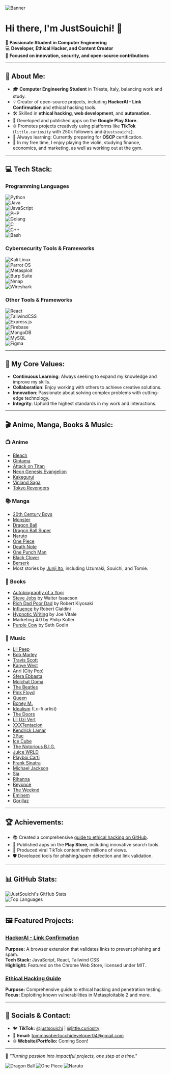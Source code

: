 ![Banner](https://i.pinimg.com/originals/48/06/28/4806281eb51778bda242a5bb90284a97.jpg)

# Hi there, I'm JustSouichi! 👋

🚀 **Passionate Student in Computer Engineering**  
💻 **Developer, Ethical Hacker, and Content Creator**  
🎯 **Focused on innovation, security, and open-source contributions**

---

## 🌟 About Me:

- 🎓 **Computer Engineering Student** in Trieste, Italy, balancing work and study.
- 💡 Creator of open-source projects, including **HackerAI - Link Confirmation** and ethical hacking tools.
- 🛠️ Skilled in **ethical hacking**, **web development**, and **automation.**
- 📱 Developed and published apps on the **Google Play Store.**
- 🌐 Promotes projects creatively using platforms like **TikTok** (`little.curiosity` with 250k followers and `@justsouichi`).
- 🧠 Always learning: Currently preparing for **OSCP** certification.
- 🎻 In my free time, I enjoy playing the violin, studying finance, economics, and marketing, as well as working out at the gym.

---

## 💻 Tech Stack:

### **Programming Languages**
![Python](https://img.shields.io/badge/python-%2314354C.svg?style=for-the-badge&logo=python&logoColor=white)  
![Java](https://img.shields.io/badge/java-%23ED8B00.svg?style=for-the-badge&logo=openjdk&logoColor=white)  
![JavaScript](https://img.shields.io/badge/javascript-%23323330.svg?style=for-the-badge&logo=javascript&logoColor=%23F7DF1E)  
![PHP](https://img.shields.io/badge/php-%23777BB4.svg?style=for-the-badge&logo=php&logoColor=white)  
![Golang](https://img.shields.io/badge/go-%2300ADD8.svg?style=for-the-badge&logo=go&logoColor=white)  
![C](https://img.shields.io/badge/c-%2300599C.svg?style=for-the-badge&logo=c&logoColor=white)  
![C++](https://img.shields.io/badge/c%2B%2B-%2300599C.svg?style=for-the-badge&logo=c%2B%2B&logoColor=white)  
![Bash](https://img.shields.io/badge/bash-%23121011.svg?style=for-the-badge&logo=gnu-bash&logoColor=white)

### **Cybersecurity Tools & Frameworks**
![Kali Linux](https://img.shields.io/badge/Kali%20Linux-%23557C94.svg?style=for-the-badge&logo=kalilinux&logoColor=white)  
![Parrot OS](https://img.shields.io/badge/parrot%20os-%231D9A73.svg?style=for-the-badge&logo=linux&logoColor=white)  
![Metasploit](https://img.shields.io/badge/Metasploit-%23007ACC.svg?style=for-the-badge&logo=metasploit&logoColor=white)  
![Burp Suite](https://img.shields.io/badge/Burp%20Suite-%23FF6F00.svg?style=for-the-badge&logo=burpsuite&logoColor=white)  
![Nmap](https://img.shields.io/badge/Nmap-%2300ADD8.svg?style=for-the-badge&logo=nmap&logoColor=white)  
![Wireshark](https://img.shields.io/badge/wireshark-%23167A93.svg?style=for-the-badge&logo=wireshark&logoColor=white)

### **Other Tools & Frameworks**
![React](https://img.shields.io/badge/react-%2320232a.svg?style=for-the-badge&logo=react&logoColor=%2361DAFB)  
![TailwindCSS](https://img.shields.io/badge/tailwindcss-%2338B2AC.svg?style=for-the-badge&logo=tailwind-css&logoColor=white)  
![Express.js](https://img.shields.io/badge/express.js-%23404d59.svg?style=for-the-badge&logo=express&logoColor=%2361DAFB)  
![Firebase](https://img.shields.io/badge/Firebase-FFCA28?style=for-the-badge&logo=firebase&logoColor=white)  
![MongoDB](https://img.shields.io/badge/mongodb-%234ea94b.svg?style=for-the-badge&logo=mongodb&logoColor=white)  
![MySQL](https://img.shields.io/badge/mysql-%2300f.svg?style=for-the-badge&logo=mysql&logoColor=white)  
![Figma](https://img.shields.io/badge/figma-%23F24E1E.svg?style=for-the-badge&logo=figma&logoColor=white)

---

## 🌟 My Core Values:

- **Continuous Learning**: Always seeking to expand my knowledge and improve my skills.
- **Collaboration**: Enjoy working with others to achieve creative solutions.
- **Innovation**: Passionate about solving complex problems with cutting-edge technology.
- **Integrity**: Uphold the highest standards in my work and interactions.

---

## 🎬 Anime, Manga, Books & Music:

### 📺 **Anime**
- [Bleach](https://en.wikipedia.org/wiki/Bleach_(TV_series))
- [Gintama](https://en.wikipedia.org/wiki/Gintama)
- [Attack on Titan](https://en.wikipedia.org/wiki/Attack_on_Titan)
- [Neon Genesis Evangelion](https://en.wikipedia.org/wiki/Neon_Genesis_Evangelion)
- [Kakegurui](https://en.wikipedia.org/wiki/Kakegurui)
- [Vinland Saga](https://en.wikipedia.org/wiki/Vinland_Saga_(TV_series))
- [Tokyo Revengers](https://en.wikipedia.org/wiki/Tokyo_Revengers)

### 📚 **Manga**
- [20th Century Boys](https://en.wikipedia.org/wiki/20th_Century_Boys)
- [Monster](https://en.wikipedia.org/wiki/Monster_(manga))
- [Dragon Ball](https://en.wikipedia.org/wiki/Dragon_Ball)
- [Dragon Ball Super](https://en.wikipedia.org/wiki/Dragon_Ball_Super)
- [Naruto](https://en.wikipedia.org/wiki/Naruto)
- [One Piece](https://en.wikipedia.org/wiki/One_Piece)
- [Death Note](https://en.wikipedia.org/wiki/Death_Note)
- [One Punch Man](https://en.wikipedia.org/wiki/One-Punch_Man)
- [Black Clover](https://en.wikipedia.org/wiki/Black_Clover)
- [Berserk](https://en.wikipedia.org/wiki/Berserk_(manga))
- Most stories by [Junji Ito](https://en.wikipedia.org/wiki/Junji_Ito), including Uzumaki, Souichi, and Tomie.

### 📖 **Books**
- [Autobiography of a Yogi](https://en.wikipedia.org/wiki/Autobiography_of_a_Yogi)
- [Steve Jobs](https://en.wikipedia.org/wiki/Steve_Jobs_(book)) by Walter Isaacson
- [Rich Dad Poor Dad](https://en.wikipedia.org/wiki/Rich_Dad_Poor_Dad) by Robert Kiyosaki
- [Influence](https://en.wikipedia.org/wiki/Influence:_The_Psychology_of_Persuasion) by Robert Cialdini
- [Hypnotic Writing](https://www.goodreads.com/book/show/128926.Hypnotic_Writing) by Joe Vitale
- Marketing 4.0 by Philip Kotler
- [Purple Cow](https://en.wikipedia.org/wiki/Purple_Cow) by Seth Godin

### 🎵 **Music**
- [Lil Peep](https://en.wikipedia.org/wiki/Lil_Peep)
- [Bob Marley](https://en.wikipedia.org/wiki/Bob_Marley)
- [Travis Scott](https://en.wikipedia.org/wiki/Travis_Scott)
- [Kanye West](https://en.wikipedia.org/wiki/Kanye_West)
- [Anri](https://en.wikipedia.org/wiki/Anri_(singer)) (City Pop)
- [Sfera Ebbasta](https://en.wikipedia.org/wiki/Sfera_Ebbasta)
- [Molchat Doma](https://en.wikipedia.org/wiki/Molchat_Doma)
- [The Beatles](https://en.wikipedia.org/wiki/The_Beatles)
- [Pink Floyd](https://en.wikipedia.org/wiki/Pink_Floyd)
- [Queen](https://en.wikipedia.org/wiki/Queen_(band))
- [Boney M.](https://en.wikipedia.org/wiki/Boney_M.)
- [Idealism](https://genius.com/artists/Idealism) (Lo-fi artist)
- [The Doors](https://en.wikipedia.org/wiki/The_Doors)
- [Lil Uzi Vert](https://en.wikipedia.org/wiki/Lil_Uzi_Vert)
- [XXXTentacion](https://en.wikipedia.org/wiki/XXXTentacion)
- [Kendrick Lamar](https://en.wikipedia.org/wiki/Kendrick_Lamar)
- [2Pac](https://en.wikipedia.org/wiki/Tupac_Shakur)
- [Ice Cube](https://en.wikipedia.org/wiki/Ice_Cube)
- [The Notorious B.I.G.](https://en.wikipedia.org/wiki/The_Notorious_B.I.G.)
- [Juice WRLD](https://en.wikipedia.org/wiki/Juice_WRLD)
- [Playboi Carti](https://en.wikipedia.org/wiki/Playboi_Carti)
- [Frank Sinatra](https://en.wikipedia.org/wiki/Frank_Sinatra)
- [Michael Jackson](https://en.wikipedia.org/wiki/Michael_Jackson)
- [Sia](https://en.wikipedia.org/wiki/Sia_(musician))
- [Rihanna](https://en.wikipedia.org/wiki/Rihanna)
- [Beyoncé](https://en.wikipedia.org/wiki/Beyonc%C3%A9)
- [The Weeknd](https://en.wikipedia.org/wiki/The_Weeknd)
- [Eminem](https://en.wikipedia.org/wiki/Eminem)
- [Gorillaz](https://en.wikipedia.org/wiki/Gorillaz)

---

## 🏆 Achievements:

- 📚 Created a comprehensive [guide to ethical hacking on GitHub](https://github.com/JustSouichi/ethical-hacking-guida-completa).
- 🌟 Published apps on the **Play Store**, including innovative search tools.
- 🎥 Produced viral TikTok content with millions of views.
- 🛡️ Developed tools for phishing/spam detection and link validation.

---

## 📊 GitHub Stats:

![JustSouichi's GitHub Stats](https://github-readme-stats.vercel.app/api?username=JustSouichi&show_icons=true&theme=radical)  
![Top Languages](https://github-readme-stats.vercel.app/api/top-langs/?username=JustSouichi&layout=compact&theme=radical)

---

## 🖼️ Featured Projects:

### [HackerAI - Link Confirmation](https://github.com/JustSouichi/HackerAI)
**Purpose:** A browser extension that validates links to prevent phishing and spam.  
**Tech Stack:** JavaScript, React, Tailwind CSS  
**Highlight:** Featured on the Chrome Web Store, licensed under MIT.

### [Ethical Hacking Guide](https://github.com/JustSouichi/ethical-hacking-guida-completa)
**Purpose:** Comprehensive guide to ethical hacking and penetration testing.  
**Focus:** Exploiting known vulnerabilities in Metasploitable 2 and more.

---

## 🌌 Socials & Contact:

- 🐦 **TikTok:** [@justsouichi](https://www.tiktok.com/@justsouichi) | [@little.curiosity](https://www.tiktok.com/@little.curiosity)  
- 📧 **Email:** tommasobertocchideveloper04@gmail.com  
- 🌐 **Website/Portfolio:** Coming Soon!

---

🌟 _"Turning passion into impactful projects, one step at a time."_






![Dragon Ball](https://img.shields.io/badge/Manga-Dragon%20Ball-orange?style=for-the-badge)
![One Piece](https://img.shields.io/badge/Manga-One%20Piece-blue?style=for-the-badge)
![Naruto](https://img.shields.io/badge/Manga-Naruto-red?style=for-the-badge)
